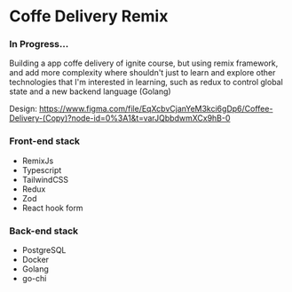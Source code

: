 # Coffe Delivery Remix
### In Progress...

Building a app coffe delivery of ignite course, but using remix framework, and add more complexity where shouldn't just to learn and explore other technologies that I'm interested in learning, such as redux to control global state and a new backend language (Golang)

Design: https://www.figma.com/file/EqXcbvCjanYeM3kci6gDp6/Coffee-Delivery-(Copy)?node-id=0%3A1&t=varJQbbdwmXCx9hB-0

### Front-end stack
- RemixJs
- Typescript
- TailwindCSS
- Redux
- Zod
- React hook form

### Back-end stack
- PostgreSQL
- Docker
- Golang
- go-chi

